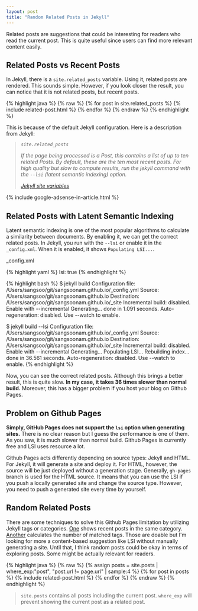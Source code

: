 ```yaml
---
layout: post
title: "Random Related Posts in Jekyll"
---
```


Related posts are suggestions that could be interesting for readers who read the current post. This is quite useful since users can find more relevant content easily.

## Related Posts vs Recent Posts

In Jekyll, there is a `site.related_posts` variable.  Using it, related posts are rendered. This sounds simple. However, if you look closer the result, you can notice that it is not related posts, but recent posts.

{% highlight java %}
{% raw %}
{% for post in site.related_posts %}
  {% include related-post.html %}
{% endfor %}
{% endraw %}
{% endhighlight %}

This is because of the default Jekyll configuration. Here is a description from Jekyll:

> _`site.related_posts`_
>
> _If the page being processed is a Post, this contains a list of up to ten related Posts. By default, these are the ten most recent posts. For high quality but slow to compute results, run the jekyll command with the `--lsi` (latent semantic indexing) option._
>
> _[Jekyll site variables](https://jekyllrb.com/docs/variables/#site-variables)_


{% include google-adsense-in-article.html %}

## Related Posts with Latent Semantic Indexing

Latent semantic indexing is one of the most popular algorithms to calculate a similarity between documents. By enabling it, we can get the correct related posts. In Jekyll, you run with the `--lsi` or enable it in the `_config.xml`. When it is enabled, it shows `Populating LSI...`.

<p class="code-label">_config.xml</p>
{% highlight yaml %}
lsi: true
{% endhighlight %}

{% highlight bash %}
$ jekyll build
Configuration file: /Users/sangsoo/git/sangsoonam.github.io/_config.yml
            Source: /Users/sangsoo/git/sangsoonam.github.io
       Destination: /Users/sangsoo/git/sangsoonam.github.io/_site
 Incremental build: disabled. Enable with --incremental
      Generating...
                    done in 1.091 seconds.
 Auto-regeneration: disabled. Use --watch to enable.

$ jekyll build --lsi
Configuration file: /Users/sangsoo/git/sangsoonam.github.io/_config.yml
            Source: /Users/sangsoo/git/sangsoonam.github.io
       Destination: /Users/sangsoo/git/sangsoonam.github.io/_site
 Incremental build: disabled. Enable with --incremental
      Generating...
  Populating LSI...
Rebuilding index...
                    done in 36.561 seconds.
 Auto-regeneration: disabled. Use --watch to enable.
{% endhighlight %}

Now, you can see the correct related posts. Although this brings a better result, this is quite slow. **In my case, it takes 36 times slower than normal build.** Moreover, this has a bigger problem if you host your blog on Github Pages.

## Problem on Github Pages

**Simply, GitHub Pages does not support the `lsi` option when generating sites.** There is no clear reason but I guess the performance is one of them. As you saw, it is much slower than normal build. Github Pages is currently free and LSI uses resource a lot.

Github Pages acts differently depending on source types: Jekyll and HTML. For Jekyll, it will generate a site and deploy it. For HTML, however, the source will be just deployed without a generation stage. Generally, `gh-pages` branch is used for the HTML source. It means that you can use the LSI if you push a locally generated site and change the source type. However, you need to push a generated site every time by yourself.


## Random Related Posts

There are some techniques to solve this Github Pages limitation by utilizing Jekyll tags or categories. [One](https://alligator.io/jekyll/related-posts-in-jekyll/) shows recent posts in the same category. [Another](https://blog.webjeda.com/jekyll-related-posts/) calculates the number of matched tags. Those are doable but I'm looking for more a content-based suggestion like LSI without manually generating a site. Until that, I think random posts could be okay in terms of exploring posts. Some might be actually relevant for readers.

{% highlight java %}
{% raw %}
{% assign posts = site.posts | where_exp:"post", "post.url != page.url" | sample:4 %}
{% for post in posts %}
  {% include related-post.html %}
{% endfor %}
{% endraw %}
{% endhighlight %}

> `site.posts` contains all posts including the current post. `where_exp` will prevent showing the current post as a related post.
